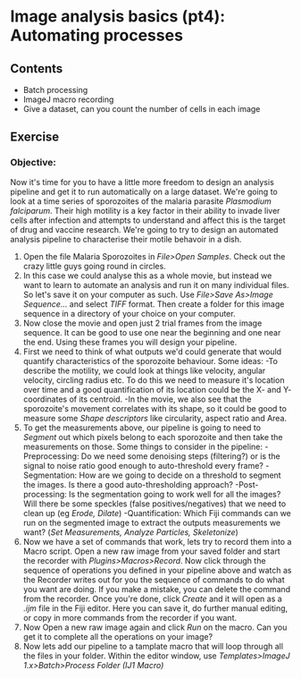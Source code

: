 # Image analysis basics (pt4): Automating processes

## Contents
- Batch processing
- ImageJ macro recording
- Give a dataset, can you count the number of cells in each image

## Exercise

### Objective:
Now it's time for you to have a little more freedom to design an analysis pipeline and get it to run automatically on a large dataset. We're going to look at a time series of sporozoites of the malaria parasite *Plasmodium falciparum*. Their high motility is a key factor in their ability to invade liver cells after infection and attempts to understand and affect this is the target of drug and vaccine research. We're going to try to design an automated analysis pipeline to characterise their motile behavoir in a dish.

1. Open the file Malaria Sporozoites in *File>Open Samples*. Check out the crazy little guys going round in circles.
2. In this case we could analyse this as a whole movie, but instead we want to learn to automate an analysis and run it on many individual files. So let's save it on your computer as such. Use *File>Save As>Image Sequence...* and select *TIFF* format. Then create a folder for this image sequence in a directory of your choice on your computer.
3. Now close the movie and open just 2 trial frames from the image sequence. It can be good to use one near the beginning and one near the end. Using these frames you will design your pipeline.
4. First we need to think of what outputs we'd could generate that would quantify characteristics of the sporozoite behaviour. Some ideas:
  -To describe the motility, we could look at things like velocity, angular velocity, circling radius etc. To do this we need to measure it's location over time and a good quantification of its location could be the X- and Y- coordinates of its centroid.
  -In the movie, we also see that the sporozoite's movement correlates with its shape, so it could be good to measure some *Shape descriptors* like circularity, aspect ratio and Area.
5. To get the measurements above, our pipeline is going to need to *Segment* out which pixels belong to each sporozoite and then take the measurements on those. Some things to consider in the pipeline:
  -Preprocessing: Do we need some denoising steps (filtering?) or is the signal to noise ratio good enough to auto-threshold every frame?
  -Segmentation: How are we going to decide on a threshold to segment the images. Is there a good auto-thresholding approach?
  -Post-processing: Is the segmentation going to work well for all the images? Will there be some speckles (false positives/negatives) that we need to clean up (eg *Erode, Dilate*)
  -Quantification: Which Fiji commands can we run on the segmented image to extract the outputs measurements we want? (*Set Measurements, Analyze Particles, Skeletonize*)
6. Now we have a set of commands that work, lets try to record them into a Macro script. Open a new raw image from your saved folder and start the recorder with *Plugins>Macros>Record*. Now click through the sequence of operations you defined in your pipeline above and watch as the Recorder writes out for you the sequence of commands to do what you want are doing. If you make a mistake, you can delete the command from the recorder. Once you're done, click *Create* and it will open as a *.ijm* file in the Fiji editor. Here you can save it, do further manual editing, or copy in more commands from the recorder if you want.
7. Now Open a new raw image again and click *Run* on the macro. Can you get it to complete all the operations on your image?
8. Now lets add our pipeline to a tamplate macro that will loop through all the files in your folder. Within the editor window, use *Templates>ImageJ 1.x>Batch>Process Folder (IJ1 Macro)*
